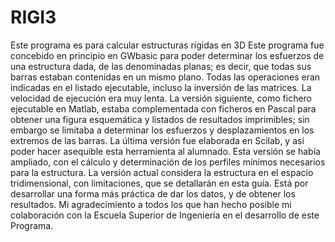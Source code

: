 # RIGI3
Este programa es para calcular estructuras rígidas en 3D
Este programa fue concebido en principio en GWbasic para poder determinar los esfuerzos de una estructura dada, de las denominadas planas; es decir, que todas sus barras estaban contenidas en un mismo plano. Todas las operaciones eran indicadas en el listado ejecutable, incluso la inversión de las matrices. La velocidad de ejecución era muy lenta. La versión siguiente, como fichero ejecutable en Matlab, estaba complementada con ficheros en Pascal para obtener una figura esquemática y listados de resultados imprimibles; sin embargo se limitaba a determinar los esfuerzos y desplazamientos en los extremos de las barras.
La última versión fue elaborada en Scilab, y así poder hacer asequible esta herramienta al alumnado. Esta versión se había ampliado, con el cálculo y determinación de los perfiles mínimos necesarios para la estructura.
La versión actual considera la estructura en el espacio tridimensional, con limitaciones, que se detallarán en esta guía.
Está por desarrollar una forma más práctica de dar los datos, y de obtener los resultados.
Mi agradecimiento a todos los que han hecho posible mi colaboración con la Escuela Superior de Ingeniería en el desarrollo de este Programa.
